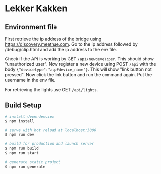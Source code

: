 # Lekker Kakken

## Environment file

First retrieve the ip address of the bridge using https://discovery.meethue.com. Go to the ip address followed by /debug/clip.html and add the ip address to the env file.

Check if the API is working by GET `/api/newdeveloper`. This should show "unauthorized user". Now register a new device using POST `/api` with the body `{"devicetype":"app#device_name"}`. This will show "link button not pressed". Now click the link button and run the command again. Put the username in the env file.

For retrieving the lights use GET `/api/lights`.

## Build Setup

```bash
# install dependencies
$ npm install

# serve with hot reload at localhost:3000
$ npm run dev

# build for production and launch server
$ npm run build
$ npm run start

# generate static project
$ npm run generate
```
